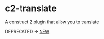 # c2-translate
A construct 2 plugin that allow you to translate

DEPRECATED -> [NEW](https://armaldio.itch.io/translation-plugin-c2)
